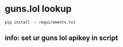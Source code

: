 # guns.lol lookup

```bash
pip install -r requirements.txt
```

## info: set ur guns lol apikey in script
